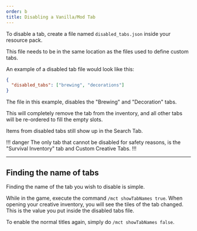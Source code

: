 ```yaml
---
order: b
title: Disabling a Vanilla/Mod Tab
---
```

To disable a tab, create a file named `disabled_tabs.json` inside your resource pack.

This file needs to be in the same location as the files used to define custom tabs.

An example of a disabled tab file would look like this:

```json
{
  "disabled_tabs": ["brewing", "decorations"]
}
```

The file in this example, disables the "Brewing" and "Decoration" tabs.

This will completely remove the tab from the inventory, and all other tabs will be re-ordered to fill the empty slots.

Items from disabled tabs still show up in the Search Tab.

!!! danger
The only tab that cannot be disabled for safety reasons, is the "Survival Inventory" tab and Custom Creative Tabs.
!!!

***

## Finding the name of tabs

Finding the name of the tab you wish to disable is simple.

While in the game, execute the command `/mct showTabNames true`. When opening your creative inventory, you will see the tiles of the tab changed. This is the value you put inside the disabled tabs file.

To enable the normal titles again, simply do `/mct showTabNames false`.
